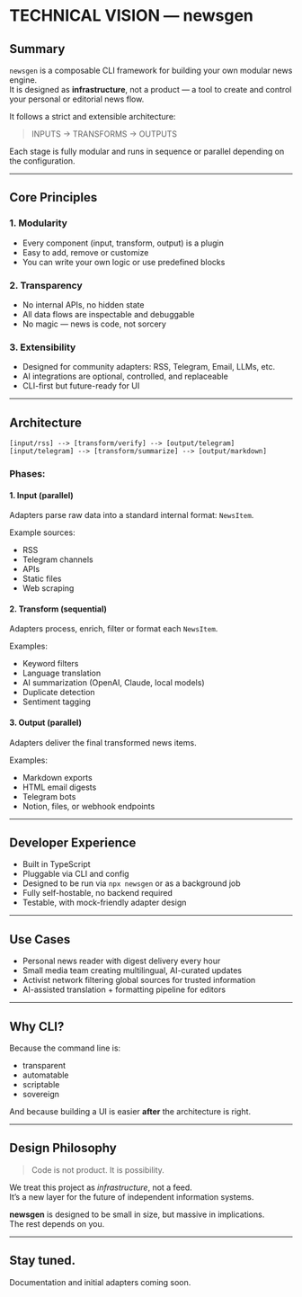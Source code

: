 # TECHNICAL VISION — newsgen

## Summary

`newsgen` is a composable CLI framework for building your own modular news engine.  
It is designed as **infrastructure**, not a product — a tool to create and control your personal or editorial news flow.

It follows a strict and extensible architecture:

> INPUTS → TRANSFORMS → OUTPUTS

Each stage is fully modular and runs in sequence or parallel depending on the configuration.

---

## Core Principles

### 1. **Modularity**

- Every component (input, transform, output) is a plugin
- Easy to add, remove or customize
- You can write your own logic or use predefined blocks

### 2. **Transparency**

- No internal APIs, no hidden state
- All data flows are inspectable and debuggable
- No magic — news is code, not sorcery

### 3. **Extensibility**

- Designed for community adapters: RSS, Telegram, Email, LLMs, etc.
- AI integrations are optional, controlled, and replaceable
- CLI-first but future-ready for UI

---

## Architecture

```text
[input/rss] --> [transform/verify] --> [output/telegram]
[input/telegram] --> [transform/summarize] --> [output/markdown]
```

### Phases:

#### 1. Input (parallel)

Adapters parse raw data into a standard internal format: `NewsItem`.

Example sources:

- RSS
- Telegram channels
- APIs
- Static files
- Web scraping

#### 2. Transform (sequential)

Adapters process, enrich, filter or format each `NewsItem`.

Examples:

- Keyword filters
- Language translation
- AI summarization (OpenAI, Claude, local models)
- Duplicate detection
- Sentiment tagging

#### 3. Output (parallel)

Adapters deliver the final transformed news items.

Examples:

- Markdown exports
- HTML email digests
- Telegram bots
- Notion, files, or webhook endpoints

---

## Developer Experience

- Built in TypeScript
- Pluggable via CLI and config
- Designed to be run via `npx newsgen` or as a background job
- Fully self-hostable, no backend required
- Testable, with mock-friendly adapter design

---

## Use Cases

- Personal news reader with digest delivery every hour
- Small media team creating multilingual, AI-curated updates
- Activist network filtering global sources for trusted information
- AI-assisted translation + formatting pipeline for editors

---

## Why CLI?

Because the command line is:

- transparent
- automatable
- scriptable
- sovereign

And because building a UI is easier **after** the architecture is right.

---

## Design Philosophy

> Code is not product. It is possibility.

We treat this project as _infrastructure_, not a feed.  
It’s a new layer for the future of independent information systems.

**newsgen** is designed to be small in size, but massive in implications.  
The rest depends on you.

---

## Stay tuned.

Documentation and initial adapters coming soon.
